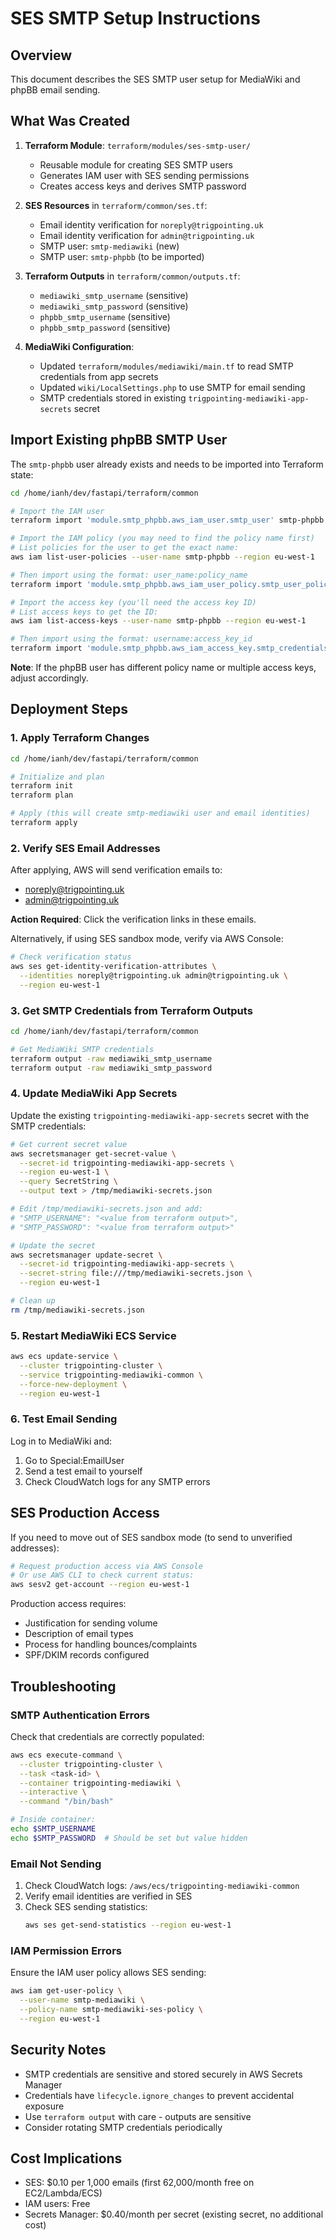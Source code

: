 # SES SMTP Setup Instructions

## Overview

This document describes the SES SMTP user setup for MediaWiki and phpBB email sending.

## What Was Created

1. **Terraform Module**: `terraform/modules/ses-smtp-user/`
   - Reusable module for creating SES SMTP users
   - Generates IAM user with SES sending permissions
   - Creates access keys and derives SMTP password

2. **SES Resources** in `terraform/common/ses.tf`:
   - Email identity verification for `noreply@trigpointing.uk`
   - Email identity verification for `admin@trigpointing.uk`
   - SMTP user: `smtp-mediawiki` (new)
   - SMTP user: `smtp-phpbb` (to be imported)

3. **Terraform Outputs** in `terraform/common/outputs.tf`:
   - `mediawiki_smtp_username` (sensitive)
   - `mediawiki_smtp_password` (sensitive)
   - `phpbb_smtp_username` (sensitive)
   - `phpbb_smtp_password` (sensitive)

4. **MediaWiki Configuration**:
   - Updated `terraform/modules/mediawiki/main.tf` to read SMTP credentials from app secrets
   - Updated `wiki/LocalSettings.php` to use SMTP for email sending
   - SMTP credentials stored in existing `trigpointing-mediawiki-app-secrets` secret

## Import Existing phpBB SMTP User

The `smtp-phpbb` user already exists and needs to be imported into Terraform state:

```bash
cd /home/ianh/dev/fastapi/terraform/common

# Import the IAM user
terraform import 'module.smtp_phpbb.aws_iam_user.smtp_user' smtp-phpbb

# Import the IAM policy (you may need to find the policy name first)
# List policies for the user to get the exact name:
aws iam list-user-policies --user-name smtp-phpbb --region eu-west-1

# Then import using the format: user_name:policy_name
terraform import 'module.smtp_phpbb.aws_iam_user_policy.smtp_user_policy' smtp-phpbb:smtp-phpbb-ses-policy

# Import the access key (you'll need the access key ID)
# List access keys to get the ID:
aws iam list-access-keys --user-name smtp-phpbb --region eu-west-1

# Then import using the format: username:access_key_id
terraform import 'module.smtp_phpbb.aws_iam_access_key.smtp_credentials' smtp-phpbb:AKIAXXXXXXXXXXXXXXXX
```

**Note**: If the phpBB user has different policy name or multiple access keys, adjust accordingly.

## Deployment Steps

### 1. Apply Terraform Changes

```bash
cd /home/ianh/dev/fastapi/terraform/common

# Initialize and plan
terraform init
terraform plan

# Apply (this will create smtp-mediawiki user and email identities)
terraform apply
```

### 2. Verify SES Email Addresses

After applying, AWS will send verification emails to:
- noreply@trigpointing.uk
- admin@trigpointing.uk

**Action Required**: Click the verification links in these emails.

Alternatively, if using SES sandbox mode, verify via AWS Console:
```bash
# Check verification status
aws ses get-identity-verification-attributes \
  --identities noreply@trigpointing.uk admin@trigpointing.uk \
  --region eu-west-1
```

### 3. Get SMTP Credentials from Terraform Outputs

```bash
cd /home/ianh/dev/fastapi/terraform/common

# Get MediaWiki SMTP credentials
terraform output -raw mediawiki_smtp_username
terraform output -raw mediawiki_smtp_password
```

### 4. Update MediaWiki App Secrets

Update the existing `trigpointing-mediawiki-app-secrets` secret with the SMTP credentials:

```bash
# Get current secret value
aws secretsmanager get-secret-value \
  --secret-id trigpointing-mediawiki-app-secrets \
  --region eu-west-1 \
  --query SecretString \
  --output text > /tmp/mediawiki-secrets.json

# Edit /tmp/mediawiki-secrets.json and add:
# "SMTP_USERNAME": "<value from terraform output>",
# "SMTP_PASSWORD": "<value from terraform output>"

# Update the secret
aws secretsmanager update-secret \
  --secret-id trigpointing-mediawiki-app-secrets \
  --secret-string file:///tmp/mediawiki-secrets.json \
  --region eu-west-1

# Clean up
rm /tmp/mediawiki-secrets.json
```

### 5. Restart MediaWiki ECS Service

```bash
aws ecs update-service \
  --cluster trigpointing-cluster \
  --service trigpointing-mediawiki-common \
  --force-new-deployment \
  --region eu-west-1
```

### 6. Test Email Sending

Log in to MediaWiki and:
1. Go to Special:EmailUser
2. Send a test email to yourself
3. Check CloudWatch logs for any SMTP errors

## SES Production Access

If you need to move out of SES sandbox mode (to send to unverified addresses):

```bash
# Request production access via AWS Console
# Or use AWS CLI to check current status:
aws sesv2 get-account --region eu-west-1
```

Production access requires:
- Justification for sending volume
- Description of email types
- Process for handling bounces/complaints
- SPF/DKIM records configured

## Troubleshooting

### SMTP Authentication Errors

Check that credentials are correctly populated:
```bash
aws ecs execute-command \
  --cluster trigpointing-cluster \
  --task <task-id> \
  --container trigpointing-mediawiki \
  --interactive \
  --command "/bin/bash"

# Inside container:
echo $SMTP_USERNAME
echo $SMTP_PASSWORD  # Should be set but value hidden
```

### Email Not Sending

1. Check CloudWatch logs: `/aws/ecs/trigpointing-mediawiki-common`
2. Verify email identities are verified in SES
3. Check SES sending statistics:
   ```bash
   aws ses get-send-statistics --region eu-west-1
   ```

### IAM Permission Errors

Ensure the IAM user policy allows SES sending:
```bash
aws iam get-user-policy \
  --user-name smtp-mediawiki \
  --policy-name smtp-mediawiki-ses-policy \
  --region eu-west-1
```

## Security Notes

- SMTP credentials are sensitive and stored securely in AWS Secrets Manager
- Credentials have `lifecycle.ignore_changes` to prevent accidental exposure
- Use `terraform output` with care - outputs are sensitive
- Consider rotating SMTP credentials periodically

## Cost Implications

- SES: $0.10 per 1,000 emails (first 62,000/month free on EC2/Lambda/ECS)
- IAM users: Free
- Secrets Manager: $0.40/month per secret (existing secret, no additional cost)
